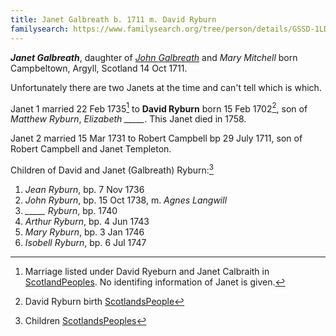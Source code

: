 ```yaml
---
title: Janet Galbreath b. 1711 m. David Ryburn
familysearch: https://www.familysearch.org/tree/person/details/GSSD-1LD
---
```


***Janet Galbreath***, daughter of *[John Galbreath](galbreath-john-1680.md)* and *Mary Mitchell* born Campbeltown, Argyll, Scotland 14 Oct 1711.

Unfortunately there are two Janets at the time and can't tell which is which.

Janet 1 married 22 Feb 1735[^marriage1] to **David Ryburn** born 15 Feb 1702[^david-ryburn], son of *Matthew Ryburn*, *Elizabeth _____*.   This Janet died in 1758.  

Janet 2 married 15 Mar 1731 to Robert Campbell bp 29 July 1711, son of Robert Campbell and Janet Templeton.

Children of David and Janet (Galbreath) Ryburn:[^children-ryburn]

1. *Jean Ryburn*, bp. 7 Nov 1736
2. *John Ryburn*, bp. 15 Oct 1738, m. *Agnes Langwill*
3. *_____ Ryburn*, bp. 1740
4. *Arthur Ryburn*, bp. 4 Jun 1743
5. *Mary Ryburn*, bp. 3 Jan 1746
6. *Isobell Ryburn*, bp. 6 Jul 1747


[^david-ryburn]: David Ryburn birth [ScotlandsPeople](https://www.scotlandspeople.gov.uk/record-results?search_type=people&event=%28B%20OR%20C%20OR%20S%29&record_type%5B0%5D=opr_births&church_type=Old%20Parish%20Registers&dl_cat=church&dl_rec=church-births-baptisms&surname=ryeburn&surname_so=fuzzy&forename=david&forename_so=starts&from_year=1701&to_year=1702&parent_names_so=exact&parent_name_two_so=exact&record=Church%20of%20Scotland%20%28old%20parish%20registers%29%20Roman%20Catholic%20Church%20Other%20churches)

[^marriage1]: Marriage listed under David Ryeburn and Janet Calbraith in [ScotlandPeoples](https://www.scotlandspeople.gov.uk/record-results?search_type=people&event=M&record_type%5B0%5D=opr_marriages&church_type=Old%20Parish%20Registers&dl_cat=church&dl_rec=church-banns-marriages&surname=ryeburn&surname_so=fuzzy&forename=david&forename_so=starts&sex=M&spouse_name=calbraith&spouse_name_so=exact&from_year=1735&to_year=1735&record=Church%20of%20Scotland%20%28old%20parish%20registers%29%20Roman%20Catholic%20Church%20Other%20churches).  No identifing information of Janet is given.

[^children-ryburn]: Children [ScotlandsPeoples](https://www.scotlandspeople.gov.uk/record-results?search_type=people&event=%28B%20OR%20C%20OR%20S%29&record_type%5B0%5D=opr_births&church_type=Old%20Parish%20Registers&dl_cat=church&dl_rec=church-births-baptisms&surname=ryburn&surname_so=fuzzy&forename_so=starts&from_year=1735&to_year=1747&parent_names=ryburn&parent_names_so=exact&parent_name_two=galbreath&parent_name_two_so=exact&record=Church%20of%20Scotland%20%28old%20parish%20registers%29%20Roman%20Catholic%20Church%20Other%20churches&field=parent_names&sort=asc&order=Parents/%20Other%20Details)
